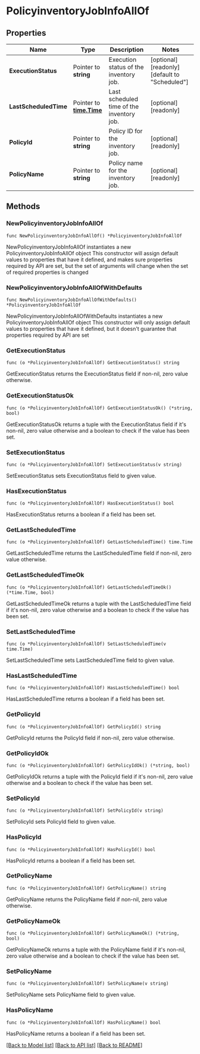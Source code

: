 # PolicyinventoryJobInfoAllOf

## Properties

Name | Type | Description | Notes
------------ | ------------- | ------------- | -------------
**ExecutionStatus** | Pointer to **string** | Execution status of the inventory job. | [optional] [readonly] [default to "Scheduled"]
**LastScheduledTime** | Pointer to [**time.Time**](time.Time.md) | Last scheduled time of the inventory job. | [optional] [readonly] 
**PolicyId** | Pointer to **string** | Policy ID for the inventory job. | [optional] [readonly] 
**PolicyName** | Pointer to **string** | Policy name for the inventory job. | [optional] [readonly] 

## Methods

### NewPolicyinventoryJobInfoAllOf

`func NewPolicyinventoryJobInfoAllOf() *PolicyinventoryJobInfoAllOf`

NewPolicyinventoryJobInfoAllOf instantiates a new PolicyinventoryJobInfoAllOf object
This constructor will assign default values to properties that have it defined,
and makes sure properties required by API are set, but the set of arguments
will change when the set of required properties is changed

### NewPolicyinventoryJobInfoAllOfWithDefaults

`func NewPolicyinventoryJobInfoAllOfWithDefaults() *PolicyinventoryJobInfoAllOf`

NewPolicyinventoryJobInfoAllOfWithDefaults instantiates a new PolicyinventoryJobInfoAllOf object
This constructor will only assign default values to properties that have it defined,
but it doesn't guarantee that properties required by API are set

### GetExecutionStatus

`func (o *PolicyinventoryJobInfoAllOf) GetExecutionStatus() string`

GetExecutionStatus returns the ExecutionStatus field if non-nil, zero value otherwise.

### GetExecutionStatusOk

`func (o *PolicyinventoryJobInfoAllOf) GetExecutionStatusOk() (*string, bool)`

GetExecutionStatusOk returns a tuple with the ExecutionStatus field if it's non-nil, zero value otherwise
and a boolean to check if the value has been set.

### SetExecutionStatus

`func (o *PolicyinventoryJobInfoAllOf) SetExecutionStatus(v string)`

SetExecutionStatus sets ExecutionStatus field to given value.

### HasExecutionStatus

`func (o *PolicyinventoryJobInfoAllOf) HasExecutionStatus() bool`

HasExecutionStatus returns a boolean if a field has been set.

### GetLastScheduledTime

`func (o *PolicyinventoryJobInfoAllOf) GetLastScheduledTime() time.Time`

GetLastScheduledTime returns the LastScheduledTime field if non-nil, zero value otherwise.

### GetLastScheduledTimeOk

`func (o *PolicyinventoryJobInfoAllOf) GetLastScheduledTimeOk() (*time.Time, bool)`

GetLastScheduledTimeOk returns a tuple with the LastScheduledTime field if it's non-nil, zero value otherwise
and a boolean to check if the value has been set.

### SetLastScheduledTime

`func (o *PolicyinventoryJobInfoAllOf) SetLastScheduledTime(v time.Time)`

SetLastScheduledTime sets LastScheduledTime field to given value.

### HasLastScheduledTime

`func (o *PolicyinventoryJobInfoAllOf) HasLastScheduledTime() bool`

HasLastScheduledTime returns a boolean if a field has been set.

### GetPolicyId

`func (o *PolicyinventoryJobInfoAllOf) GetPolicyId() string`

GetPolicyId returns the PolicyId field if non-nil, zero value otherwise.

### GetPolicyIdOk

`func (o *PolicyinventoryJobInfoAllOf) GetPolicyIdOk() (*string, bool)`

GetPolicyIdOk returns a tuple with the PolicyId field if it's non-nil, zero value otherwise
and a boolean to check if the value has been set.

### SetPolicyId

`func (o *PolicyinventoryJobInfoAllOf) SetPolicyId(v string)`

SetPolicyId sets PolicyId field to given value.

### HasPolicyId

`func (o *PolicyinventoryJobInfoAllOf) HasPolicyId() bool`

HasPolicyId returns a boolean if a field has been set.

### GetPolicyName

`func (o *PolicyinventoryJobInfoAllOf) GetPolicyName() string`

GetPolicyName returns the PolicyName field if non-nil, zero value otherwise.

### GetPolicyNameOk

`func (o *PolicyinventoryJobInfoAllOf) GetPolicyNameOk() (*string, bool)`

GetPolicyNameOk returns a tuple with the PolicyName field if it's non-nil, zero value otherwise
and a boolean to check if the value has been set.

### SetPolicyName

`func (o *PolicyinventoryJobInfoAllOf) SetPolicyName(v string)`

SetPolicyName sets PolicyName field to given value.

### HasPolicyName

`func (o *PolicyinventoryJobInfoAllOf) HasPolicyName() bool`

HasPolicyName returns a boolean if a field has been set.


[[Back to Model list]](../README.md#documentation-for-models) [[Back to API list]](../README.md#documentation-for-api-endpoints) [[Back to README]](../README.md)


